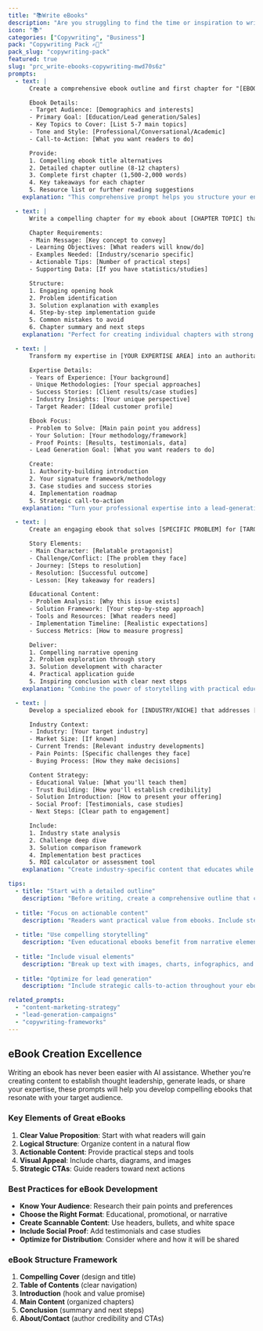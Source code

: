 ```yaml
---
title: "📚Write eBooks"
description: "Are you struggling to find the time or inspiration to write an ebook? Look no further than ChatGPT, the virtual assistant that can help you write your ebook with ease. Using advanced language processing technology, ChatGPT can generate high-quality content on any topic you desire, making the process of writing an ebook quick and effortless. With ChatGPT, you can focus on organizing your ideas and let the virtual assistant handle the writing."
icon: "📚"
categories: ["Copywriting", "Business"]
pack: "Copywriting Pack ✍🏼"
pack_slug: "copywriting-pack"
featured: true
slug: "prc_write-ebooks-copywriting-mwd70s6z"
prompts:
  - text: |
      Create a comprehensive ebook outline and first chapter for "[EBOOK TITLE]" targeting [TARGET AUDIENCE]. The ebook should be approximately [NUMBER OF PAGES] pages and focus on [MAIN TOPIC/THEME].

      Ebook Details:
      - Target Audience: [Demographics and interests]
      - Primary Goal: [Education/Lead generation/Sales]
      - Key Topics to Cover: [List 5-7 main topics]
      - Tone and Style: [Professional/Conversational/Academic]
      - Call-to-Action: [What you want readers to do]

      Provide:
      1. Compelling ebook title alternatives
      2. Detailed chapter outline (8-12 chapters)
      3. Complete first chapter (1,500-2,000 words)
      4. Key takeaways for each chapter
      5. Resource list or further reading suggestions
    explanation: "This comprehensive prompt helps you structure your entire ebook project. Replace the bracketed information with your specific details to get a complete outline and professionally written first chapter."

  - text: |
      Write a compelling chapter for my ebook about [CHAPTER TOPIC] that provides actionable value to [TARGET AUDIENCE]. The chapter should be [WORD COUNT] words and include practical examples.

      Chapter Requirements:
      - Main Message: [Key concept to convey]
      - Learning Objectives: [What readers will know/do]
      - Examples Needed: [Industry/scenario specific]
      - Actionable Tips: [Number of practical steps]
      - Supporting Data: [If you have statistics/studies]

      Structure:
      1. Engaging opening hook
      2. Problem identification
      3. Solution explanation with examples
      4. Step-by-step implementation guide
      5. Common mistakes to avoid
      6. Chapter summary and next steps
    explanation: "Perfect for creating individual chapters with strong educational value. Specify your chapter topic, target word count, and key learning objectives to get content that truly helps your readers."

  - text: |
      Transform my expertise in [YOUR EXPERTISE AREA] into an authoritative ebook that establishes thought leadership and generates leads for [YOUR BUSINESS TYPE].

      Expertise Details:
      - Years of Experience: [Your background]
      - Unique Methodologies: [Your special approaches]
      - Success Stories: [Client results/case studies]
      - Industry Insights: [Your unique perspective]
      - Target Reader: [Ideal customer profile]

      Ebook Focus:
      - Problem to Solve: [Main pain point you address]
      - Your Solution: [Your methodology/framework]
      - Proof Points: [Results, testimonials, data]
      - Lead Generation Goal: [What you want readers to do]

      Create:
      1. Authority-building introduction
      2. Your signature framework/methodology
      3. Case studies and success stories
      4. Implementation roadmap
      5. Strategic call-to-action
    explanation: "Turn your professional expertise into a lead-generating ebook that positions you as an industry authority. This prompt creates content that showcases your knowledge while building trust with potential clients."

  - text: |
      Create an engaging ebook that solves [SPECIFIC PROBLEM] for [TARGET AUDIENCE] using storytelling and practical solutions.

      Story Elements:
      - Main Character: [Relatable protagonist]
      - Challenge/Conflict: [The problem they face]
      - Journey: [Steps to resolution]
      - Resolution: [Successful outcome]
      - Lesson: [Key takeaway for readers]

      Educational Content:
      - Problem Analysis: [Why this issue exists]
      - Solution Framework: [Your step-by-step approach]
      - Tools and Resources: [What readers need]
      - Implementation Timeline: [Realistic expectations]
      - Success Metrics: [How to measure progress]

      Deliver:
      1. Compelling narrative opening
      2. Problem exploration through story
      3. Solution development with character
      4. Practical application guide
      5. Inspiring conclusion with clear next steps
    explanation: "Combine the power of storytelling with practical education. This approach makes complex topics more relatable and memorable while still delivering actionable value to your readers."

  - text: |
      Develop a specialized ebook for [INDUSTRY/NICHE] that addresses [SPECIFIC CHALLENGE] and positions my [PRODUCT/SERVICE] as the ideal solution.

      Industry Context:
      - Industry: [Your target industry]
      - Market Size: [If known]
      - Current Trends: [Relevant industry developments]
      - Pain Points: [Specific challenges they face]
      - Buying Process: [How they make decisions]

      Content Strategy:
      - Educational Value: [What you'll teach them]
      - Trust Building: [How you'll establish credibility]
      - Solution Introduction: [How to present your offering]
      - Social Proof: [Testimonials, case studies]
      - Next Steps: [Clear path to engagement]

      Include:
      1. Industry state analysis
      2. Challenge deep dive
      3. Solution comparison framework
      4. Implementation best practices
      5. ROI calculator or assessment tool
    explanation: "Create industry-specific content that educates while subtly promoting your solution. This prompt helps you develop ebooks that build trust and guide prospects toward your products or services."

tips:
  - title: "Start with a detailed outline"
    description: "Before writing, create a comprehensive outline that covers all major topics. This helps ensure your ebook flows logically and covers all essential points your audience needs to know."
  
  - title: "Focus on actionable content"
    description: "Readers want practical value from ebooks. Include step-by-step guides, templates, checklists, and real examples they can immediately apply to their situation."
  
  - title: "Use compelling storytelling"
    description: "Even educational ebooks benefit from narrative elements. Use case studies, personal anecdotes, and customer stories to make your content more engaging and memorable."
  
  - title: "Include visual elements"
    description: "Break up text with images, charts, infographics, and diagrams. Visual elements make content easier to digest and help illustrate complex concepts."
  
  - title: "Optimize for lead generation"
    description: "Include strategic calls-to-action throughout your ebook that guide readers toward your products, services, or further engagement with your brand."

related_prompts:
  - "content-marketing-strategy"
  - "lead-generation-campaigns"
  - "copywriting-frameworks"
---
```


## eBook Creation Excellence

Writing an ebook has never been easier with AI assistance. Whether you're creating content to establish thought leadership, generate leads, or share your expertise, these prompts will help you develop compelling ebooks that resonate with your target audience.

### Key Elements of Great eBooks

1. **Clear Value Proposition**: Start with what readers will gain
2. **Logical Structure**: Organize content in a natural flow
3. **Actionable Content**: Provide practical steps and tools
4. **Visual Appeal**: Include charts, diagrams, and images
5. **Strategic CTAs**: Guide readers toward next actions

### Best Practices for eBook Development

- **Know Your Audience**: Research their pain points and preferences
- **Choose the Right Format**: Educational, promotional, or narrative
- **Create Scannable Content**: Use headers, bullets, and white space
- **Include Social Proof**: Add testimonials and case studies
- **Optimize for Distribution**: Consider where and how it will be shared

### eBook Structure Framework

1. **Compelling Cover** (design and title)
2. **Table of Contents** (clear navigation)
3. **Introduction** (hook and value promise)
4. **Main Content** (organized chapters)
5. **Conclusion** (summary and next steps)
6. **About/Contact** (author credibility and CTAs)

